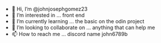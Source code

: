- 👋 Hi, I’m @johnjosephgomez23
- 👀 I’m interested in ... front end 
- 🌱 I’m currently learning ... the basic on the odin project
- 💞️ I’m looking to collaborate on ... anything that can help me 
- 📫 How to reach me ... discord name john6789b

<!---
johnjosephgomez23/johnjosephgomez23 is a ✨ special ✨ repository because its `README.md` (this file) appears on your GitHub profile.
You can click the Preview link to take a look at your changes.
--->
